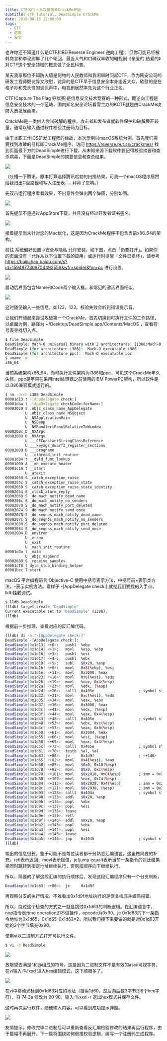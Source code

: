 ```yaml
---
title: CTF入门——从攻破简单CrackMe开始
subtitle: CTF Tutorial, DeadSimple CrackMe
date: 2019-08-16 12:00:00
tags:
  - CTF
  - 逆向
  - 安全
---
```


也许你还不知道什么是CTF和RE(Reverse Engineer 逆向工程)，但你可能已经被韩商言和李现刷屏了几个轮回，最近人气和口碑双丰收的电视剧《亲爱的 热爱的》对CTF这个安全领域的概念做了全民科普。

某天我家那位不知防火墙是何物的人民教师和我闲聊时问起CTF，作为网安公司的研发工程师既诧异又欣慰，诧异的是CTF早于信息安全本身走近大众，欣慰的是在格子衫和秃头怪的调侃声中，电视剧居然率先为这个行业正名。

CTF(Capture The Flag 夺旗赛)是信息安全技术竞赛的一种形式，而逆向工程是信息安全技术的一个范畴，国内知名安全论坛看雪主办的KCTF就是由CrackMe攻防大赛发展而来。

CrackMe是一类供人尝试破解的程序，攻击者和发布者就软件保护和破解展开较量，通常以输入通过软件校验注册码为目标。

由于本职工作iOS研发工程师的缘故，本次示例以macOS系统为例。首先我们需要找到攻破的目标即CrackMe程序，访问 https://reverse.put.as/crackmes/ 找到页面最下方的DeadSimple进行下载，从未知来源下载软件要记得校验摘要和查杀病毒，下面是DeadSimple的摘要信息和查杀结果。

![](http://pwj4lonpu.bkt.clouddn.com/imgdeadsimple-virscan.jpg)

（吐槽一下腾讯，原本打算选择腾讯哈勃的扫描结果，可我一个macOS程序居然给我扫出C盘路径和写入注册表……拜拜了您呐。）

先双击运行程序看看效果，不出意外会弹出两个弹窗，分别如图。

![](http://pwj4lonpu.bkt.clouddn.com/imgdeadsimple-developer-warning.jpg)

首先提示不是通过AppStore下载，并且没有经过开发者证书签名。

![](http://pwj4lonpu.bkt.clouddn.com/imgdeadsimple-update-warning.jpg)

接着提示尚未针对您的Mac优化，这是因为CrackMe程序不包含当前x86_64的架构。

前往 系统偏好设置->安全与隐私 允许安装，如下图，点击「仍要打开」。如果你的页面没有「允许从以下位置下载的应用」或运行时提醒「文件已损坏」，请参考 https://baijiahao.baidu.com/s?id=1594877309704492558&wfr=spider&for=pc 进行设置。

![](http://pwj4lonpu.bkt.clouddn.com/imgdeadsimple-setting.jpg)

启动后界面包含Name和Code两个输入框，和常见的激活界面相似。

![](http://pwj4lonpu.bkt.clouddn.com/imgdeadsimple-ui-empty.jpg)

这时随便输入一些信息，如123，123。校验失败会听到错误提示音。

让我们开动起来尝试攻破第一个CrackMe，首先切换到可执行文件的工作路径，以桌面为例，路径为 ~/Desktop/DeadSimple.app/Contents/MacOS ，查看符号表寻找切入点。

```bash
$ file DeadSimple
DeadSimple: Mach-O universal binary with 2 architectures: [i386:Mach-O executable i386] [ppc:Mach-O executable ppc]
DeadSimple (for architecture i386):  Mach-O executable i386
DeadSimple (for architecture ppc):  Mach-O executable ppc
$ uname -m
x86_64
```

当前系统架构x86_64，而可执行文件架构为i386和ppc，可见这个CrackMe年久失修，ppc是苹果在采用intel处理器之前使用的IBM PowerPC架构，所以软件是以i386兼容模式运行的。

```bash
$ nm -arch i386 DeadSimple 
00001d13 t -[AppDelegate check:]
00001daa t -[AppDelegate checkCode:forName:]
00003020 S .objc_class_name_AppDelegate
         U .objc_class_name_NSObject
         U _NSApplicationMain
         U _NSBeep
         U _NSRunAlertPanelRelativeToWindow
0000200c D _NXArgc
00002008 D _NXArgv
         U ___CFConstantStringClassReference
         U ___keymgr_dwarf2_register_sections
00002000 D ___progname
         U __cthread_init_routine
00001d04 t __dyld_func_lookup
00001000 A __mh_execute_header
00001c16 t __start
         U _atexit
00002058 S _catch_exception_raise
0000205c S _catch_exception_raise_state
00002060 S _catch_exception_raise_state_identity
00002064 S _clock_alarm_reply
00002068 S _do_mach_notify_dead_name
0000206c S _do_mach_notify_no_senders
00002070 S _do_mach_notify_port_deleted
00002074 S _do_mach_notify_send_once
00002078 S _do_seqnos_mach_notify_dead_name
0000207c S _do_seqnos_mach_notify_no_senders
00002080 S _do_seqnos_mach_notify_port_deleted
00002084 S _do_seqnos_mach_notify_send_once
00002004 D _environ
         U _errno
         U _exit
         U _mach_init_routine
00001d0a t _main
         U _objc_msgSend
00002088 S _receive_samples
00001cf8 t dyld_stub_binding_helper
00001bec T start
```

macOS 平台编程语言 Objective-C 使用中括号表示方法，中括号前+表示类方法，-表示实例方法。看样子 -[AppDelegate check:] 就是我们要找的入手点，lldb挂载调试。

```bash
$ lldb DeadSimple 
(lldb) target create "DeadSimple"
Current executable set to 'DeadSimple' (i386).
(lldb)
```

根据前一步推理，查看对应的反汇编代码。

```bash
(lldb) di -n "-[AppDelegate check:]"
DeadSimple`-[AppDelegate check:]:
DeadSimple[0x1d13] <+0>:   pushl  %ebp
DeadSimple[0x1d14] <+1>:   movl   %esp, %ebp
DeadSimple[0x1d16] <+3>:   pushl  %esi
DeadSimple[0x1d17] <+4>:   pushl  %ebx
DeadSimple[0x1d18] <+5>:   subl   $0x20, %esp
DeadSimple[0x1d1b] <+8>:   movl   0x8(%ebp), %esi
DeadSimple[0x1d1e] <+11>:  movl   0x3000, %eax
DeadSimple[0x1d23] <+16>:  movl   0x8(%esi), %edx
DeadSimple[0x1d26] <+19>:  movl   %eax, 0x4(%esp)
DeadSimple[0x1d2a] <+23>:  movl   %edx, (%esp)
DeadSimple[0x1d2d] <+26>:  calll  0x405e                    ; symbol stub for: objc_msgSend
DeadSimple[0x1d32] <+31>:  movl   0xc(%esi), %edx
DeadSimple[0x1d35] <+34>:  movl   %eax, %ebx
DeadSimple[0x1d37] <+36>:  movl   0x3000, %eax
DeadSimple[0x1d3c] <+41>:  movl   %edx, (%esp)
DeadSimple[0x1d3f] <+44>:  movl   %eax, 0x4(%esp)
DeadSimple[0x1d43] <+48>:  calll  0x405e                    ; symbol stub for: objc_msgSend
DeadSimple[0x1d48] <+53>:  movl   %ebx, 0xc(%esp)
DeadSimple[0x1d4c] <+57>:  movl   %eax, 0x8(%esp)
DeadSimple[0x1d50] <+61>:  movl   0x3004, %eax
DeadSimple[0x1d55] <+66>:  movl   %esi, (%esp)
DeadSimple[0x1d58] <+69>:  movl   %eax, 0x4(%esp)
DeadSimple[0x1d5c] <+73>:  calll  0x405e                    ; symbol stub for: objc_msgSend
DeadSimple[0x1d61] <+78>:  testb  %al, %al
DeadSimple[0x1d63] <+80>:  je     0x1d9f                    ; <+140>
DeadSimple[0x1d65] <+82>:  movl   0x4(%esi), %eax
DeadSimple[0x1d68] <+85>:  movl   $0x0, 0x10(%esp)
DeadSimple[0x1d70] <+93>:  movl   $0x0, 0xc(%esp)
DeadSimple[0x1d78] <+101>: movl   $0x2018, 0x8(%esp)        ; imm = 0x2018 
DeadSimple[0x1d80] <+109>: movl   %eax, 0x14(%esp)
DeadSimple[0x1d84] <+113>: movl   $0x2028, 0x4(%esp)        ; imm = 0x2028 
DeadSimple[0x1d8c] <+121>: movl   $0x2038, (%esp)           ; imm = 0x2038 
DeadSimple[0x1d93] <+128>: calll  0x404a                    ; symbol stub for: NSRunAlertPanelRelativeToWindow
DeadSimple[0x1d98] <+133>: addl   $0x20, %esp
DeadSimple[0x1d9b] <+136>: popl   %ebx
DeadSimple[0x1d9c] <+137>: popl   %esi
DeadSimple[0x1d9d] <+138>: leave  
DeadSimple[0x1d9e] <+139>: retl   
DeadSimple[0x1d9f] <+140>: addl   $0x20, %esp
DeadSimple[0x1da2] <+143>: popl   %ebx
DeadSimple[0x1da3] <+144>: popl   %esi
DeadSimple[0x1da4] <+145>: leave  
DeadSimple[0x1da5] <+146>: jmp    0x4045                    ; symbol stub for: NSBeep
(lldb)
```

输出的信息很长，鉴于可能不是每位读者都十分熟悉汇编语言，这里做简要的补充。retl表示返回，movl表示赋值，je(jump equal)表示当前一条指令的对比结果相同时跳转到指定地址继续执行，否则按顺序向下继续执行。

所以，简要的了解这段汇编的执行顺序后，发现这段汇编程序只有一个分支判断。

```bash
DeadSimple[0x1d63] <+80>:  je     0x1d9f      
```

再观察分支的执行情况，不难看出0x1d9f地址执行的是恢复栈底并蜂鸣报错。

所以，绕过这个检查的方式之一就是跳过0x1d63的判断逻辑。在汇编语言中，nop指令表示no operation即不做操作，opcode为0x90。je 0x1d63的下一条指令地址为0x1d65，0x1d65-0x1d63=2，所以我们接下来要做的就是对0x1d63开始的2个字节填充0x90。

使用vi以二进制方式打开可执行文件。

```bash
$ vi -b DeadSimple
```

![](http://pwj4lonpu.bkt.clouddn.com/imgdeadsimple-ui-empty.jpg)

放眼望去满是^和@组成的符号，这是因为二进制文件不是有效的ascii可视字符，在vi输入:%!xxd 进入hex编辑模式，这下顺眼多了。

![](http://pwj4lonpu.bkt.clouddn.com/imgdeadsimple-vi-hex.jpg)

在vi中移动光标到0x1d63对应的地址（搜索1d60，然后向后数3字节即6个hex字符），将 74 3a 修改为 90 90。输入:%xxd -r 退出hex模式并保存文件。

这时再次运行软件，随便输入内容，可以看到成功提示弹窗。

![](http://pwj4lonpu.bkt.clouddn.com/imgdeadsimple-ui-success.jpg)

友情提示，修改完毕二进制后可以重新查看反汇编检验修改的结果再运行程序，由于篇幅不再展开。下一篇将围绕如何倒推校验逻辑，编写一个注册码生成程序。